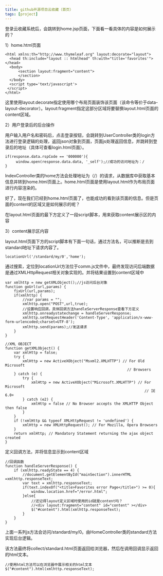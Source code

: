 ```yaml
---
title: github开源项目云收藏（首页）
tags: [project]
---
```


登录云收藏系统后，会跳转到home.jsp页面，下面看一看具体的内容是如何展示的？

1）home.html页面

```
<html xmlns:th="http://www.thymeleaf.org" layout:decorate="layout">
  <head th:include="layout :: htmlhead" th:with="title='favorites'"></head>
  <body>
      <section layout:fragment="content">
      </section>
  </body>
  <script type='text/javascript'>
 </script>
</html>
```

这里使用layout:decorate指定使用哪个布局页面装饰该页面（该命令等价于data-layout-decorator）。layout:fragment指定这部分区域将要替换layout.html页面的content区域。

2）用户登录后的后台操作

用户输入用户名和密码后，点击登录按钮，会跳转到UserController类的login方法进行登录逻辑的处理，返回json对象到页面，页面js处理返回信息，并跳转到登录后的地址（具体可查看login.html页面）。

```
if(response.data.rspCode == '000000'){
     window.open(response.data.data, '_self');//成功的访问地址为：/
}
```

IndexController类的home方法会处理地址为（/）的请求，从数据库中获取基本信息并转到home.html页面上。home.html页面是使用layout.html作为布局页面进行内容渲染的。

好了，现在我们已经到home.html页面了，也能成功的看到该页面的信息。但是页面的content的区域又是如何展示的呢？

在layout.html页面的最下方定义了一段script脚本，用来获取content展示区的内容

3）content展示区内容

layout.html页面下方的script脚本有下面一句话，通过方法名，可以推断是去到standard地址下请求内容了。

```
locationUrl('/standard/my/0','home');
```

通过搜索，定位到locationUrl方法位于comm.js文件中，最终发现访问后端数据是通过XMLHttpRequest相关对象实现的。并将结果设置到content区域中

```
var xmlhttp = new getXMLObject();//js访问后台对象
function goUrl(url,params) {
    fixUrl(url,params);
    if(xmlhttp) {
        //var params = "";
        xmlhttp.open("POST",url,true);
        //设置响应回调，具体回调方法handleServerResponse查看下方定义
        xmlhttp.onreadystatechange = handleServerResponse;
        xmlhttp.setRequestHeader('Content-Type', 'application/x-www-form-urlencoded;charset=UTF-8');
        xmlhttp.send(params);//发送请求
    }
}

//XML OBJECT
function getXMLObject() {
    var xmlHttp = false;
    try {
        xmlHttp = new ActiveXObject("Msxml2.XMLHTTP") // For Old Microsoft
                                                        // Browsers
    } catch (e) {
        try {
            xmlHttp = new ActiveXObject("Microsoft.XMLHTTP") // For Microsoft
                                                                // IE 6.0+
        } catch (e2) {
            xmlHttp = false // No Browser accepts the XMLHTTP Object then false
        }
    }
    if (!xmlHttp && typeof XMLHttpRequest != 'undefined') {
        xmlHttp = new XMLHttpRequest(); // For Mozilla, Opera Browsers
    }
    return xmlHttp; // Mandatory Statement returning the ajax object created
}
```

定义回调方法，并将信息显示到content区域

```
//回调函数
function handleServerResponse() {
    if (xmlhttp.readyState == 4) {
        //document.getElementById("mainSection").innerHTML =xmlhttp.responseText;
        var text = xmlhttp.responseText;
        if(text.indexOf("<title>Favorites error Page</title>") >= 0){
            window.location.href="/error.html";
        }else{
            //还记得layout定义区域时使用的id就是content吗？
            //<div layout:fragment="content" id="content" ></div>
            $("#content").html(xmlhttp.responseText);
        }
    }
}
```

上面一系列js方法会访问/standard/my/0。由HomeController类的standard方法实现后台逻辑。

该方法最终将collect/standard.html页面返回给浏览器，然后在调用回调显示返回的html文本。

```
//使用html方法可以在浏览器中展示相关的html文本
$("#content").html(xmlhttp.responseText);
```